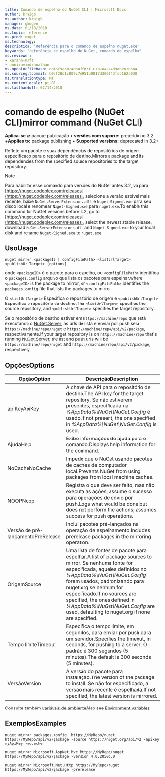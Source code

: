 ```yaml
---
title: Comando de espelho do NuGet CLI | Microsoft Docs
author: kraigb
ms.author: kraigb
manager: ghogen
ms.date: 01/18/2018
ms.topic: reference
ms.prod: nuget
ms.technology: 
description: "Referência para o comando de espelho nuget.exe"
keywords: "referência de espelho do NuGet, comando de espelho"
ms.reviewer:
- karann-msft
- unniravindranathan
ms.openlocfilehash: 80b8f9a3b74030ffd3f1c7b784204d98be67d684
ms.sourcegitcommit: b0af28d1c809c7e951b0817d306643fcc162a030
ms.translationtype: MT
ms.contentlocale: pt-BR
ms.lasthandoff: 02/14/2018
---
```

# <a name="mirror-command-nuget-cli"></a><span data-ttu-id="1579e-104">comando de espelho (NuGet CLI)</span><span class="sxs-lookup"><span data-stu-id="1579e-104">mirror command (NuGet CLI)</span></span>

<span data-ttu-id="1579e-105">**Aplica-se a:** pacote publicação &bullet; **versões com suporte:** preterido no 3.2 +</span><span class="sxs-lookup"><span data-stu-id="1579e-105">**Applies to:** package publishing &bullet; **Supported versions:** deprecated in 3.2+</span></span>

<span data-ttu-id="1579e-106">Reflete um pacote e suas dependências de repositórios de origem especificado para o repositório de destino.</span><span class="sxs-lookup"><span data-stu-id="1579e-106">Mirrors a package and its dependencies from the specified source repositories to the target repository.</span></span>

> [!NOTE]
> <span data-ttu-id="1579e-107">Para habilitar esse comando para versões do NuGet antes 3.2, vá para [https://nuget.codeplex.com/releases](https://nuget.codeplex.com/releases), selecione a versão estável mais recente, baixe `NuGet.ServerExtensions.dll` e `Nuget-Signed.exe` para seu disco local e renomear `Nuget-Signed.exe` para `nuget.exe`.</span><span class="sxs-lookup"><span data-stu-id="1579e-107">To enable this command for NuGet versions before 3.2, go to [https://nuget.codeplex.com/releases](https://nuget.codeplex.com/releases), select the newest stable release, download `NuGet.ServerExtensions.dll` and `Nuget-Signed.exe` to your local disk and rename `Nuget-Signed.exe` to `nuget.exe`.</span></span>

## <a name="usage"></a><span data-ttu-id="1579e-108">Uso</span><span class="sxs-lookup"><span data-stu-id="1579e-108">Usage</span></span>

```cli
nuget mirror <packageID | configFilePath> <listUrlTarget> <publishUrlTarget> [options]
```

<span data-ttu-id="1579e-109">onde `<packageID>` é o pacote para o espelho, ou `<configFilePath>` identifica o `packages.config` arquivo que lista os pacotes para espelhar.</span><span class="sxs-lookup"><span data-stu-id="1579e-109">where `<packageID>` is the package to mirror, or `<configFilePath>` identifies the `packages.config` file that lists the packages to mirror.</span></span>

<span data-ttu-id="1579e-110">O `<listUrlTarget>` Especifica o repositório de origem e `<publishUrlTarget>` Especifica o repositório de destino.</span><span class="sxs-lookup"><span data-stu-id="1579e-110">The `<listUrlTarget>` specifies the source repository, and `<publishUrlTarget>` specifies the target repository.</span></span>

<span data-ttu-id="1579e-111">Se o repositório de destino estiver em `https://machine/repo` que está executando o [NuGet.Server](../hosting-packages/nuget-server.md), as urls de lista e enviar por push será `https://machine/repo/nuget` e `https://machine/repo/api/v2/package`, respectivamente.</span><span class="sxs-lookup"><span data-stu-id="1579e-111">If your target repository is on `https://machine/repo` that's running [NuGet.Server](../hosting-packages/nuget-server.md), the list and push urls will be `https://machine/repo/nuget` and `https://machine/repo/api/v2/package`, respectively.</span></span>

## <a name="options"></a><span data-ttu-id="1579e-112">Opções</span><span class="sxs-lookup"><span data-stu-id="1579e-112">Options</span></span>

| <span data-ttu-id="1579e-113">Opção</span><span class="sxs-lookup"><span data-stu-id="1579e-113">Option</span></span> | <span data-ttu-id="1579e-114">Descrição</span><span class="sxs-lookup"><span data-stu-id="1579e-114">Description</span></span> |
| --- | --- |
| <span data-ttu-id="1579e-115">apiKey</span><span class="sxs-lookup"><span data-stu-id="1579e-115">ApiKey</span></span> | <span data-ttu-id="1579e-116">A chave de API para o repositório de destino.</span><span class="sxs-lookup"><span data-stu-id="1579e-116">The API key for the target repository.</span></span> <span data-ttu-id="1579e-117">Se não estiverem presentes, especificada na *%AppData%\NuGet\NuGet.Config* é usado.</span><span class="sxs-lookup"><span data-stu-id="1579e-117">If not present,  the one specified in *%AppData%\NuGet\NuGet.Config* is used.</span></span> |
| <span data-ttu-id="1579e-118">Ajuda</span><span class="sxs-lookup"><span data-stu-id="1579e-118">Help</span></span> | <span data-ttu-id="1579e-119">Exibe informações de ajuda para o comando.</span><span class="sxs-lookup"><span data-stu-id="1579e-119">Displays help information for the command.</span></span> |
| <span data-ttu-id="1579e-120">NoCache</span><span class="sxs-lookup"><span data-stu-id="1579e-120">NoCache</span></span> | <span data-ttu-id="1579e-121">Impede que o NuGet usando pacotes de caches de computador local.</span><span class="sxs-lookup"><span data-stu-id="1579e-121">Prevents NuGet from using packages from local machine caches.</span></span> |
| <span data-ttu-id="1579e-122">NOOP</span><span class="sxs-lookup"><span data-stu-id="1579e-122">Noop</span></span> | <span data-ttu-id="1579e-123">Registra o que deve ser feito, mas não executa as ações; assume o sucesso para operações de envio por push.</span><span class="sxs-lookup"><span data-stu-id="1579e-123">Logs what would be done but does not perform the actions; assumes success for push operations.</span></span> |
| <span data-ttu-id="1579e-124">Versão de pré-lançamento</span><span class="sxs-lookup"><span data-stu-id="1579e-124">PreRelease</span></span> | <span data-ttu-id="1579e-125">Inclui pacotes pré-lançados na operação de espelhamento.</span><span class="sxs-lookup"><span data-stu-id="1579e-125">Includes prerelease packages in the mirroring operation.</span></span> |
| <span data-ttu-id="1579e-126">Origem</span><span class="sxs-lookup"><span data-stu-id="1579e-126">Source</span></span> | <span data-ttu-id="1579e-127">Uma lista de fontes de pacote para espelhar.</span><span class="sxs-lookup"><span data-stu-id="1579e-127">A list of package sources to mirror.</span></span> <span data-ttu-id="1579e-128">Se nenhuma fonte for especificada, aqueles definidos no *%AppData%\NuGet\NuGet.Config* forem usados, padronizando para nuget.org se nenhum for especificado.</span><span class="sxs-lookup"><span data-stu-id="1579e-128">If no sources are specified, the ones defined in *%AppData%\NuGet\NuGet.Config* are used, defaulting to nuget.org if none are specified.</span></span> |
| <span data-ttu-id="1579e-129">Tempo limite</span><span class="sxs-lookup"><span data-stu-id="1579e-129">Timeout</span></span> | <span data-ttu-id="1579e-130">Especifica o tempo limite, em segundos, para enviar por push para um servidor.</span><span class="sxs-lookup"><span data-stu-id="1579e-130">Specifies the timeout, in seconds, for pushing to a server.</span></span> <span data-ttu-id="1579e-131">O padrão é 300 segundos (5 minutos).</span><span class="sxs-lookup"><span data-stu-id="1579e-131">The default is 300 seconds (5 minutes).</span></span> |
| <span data-ttu-id="1579e-132">Versão</span><span class="sxs-lookup"><span data-stu-id="1579e-132">Version</span></span> | <span data-ttu-id="1579e-133">A versão do pacote para instalação.</span><span class="sxs-lookup"><span data-stu-id="1579e-133">The version of the package to install.</span></span> <span data-ttu-id="1579e-134">Se não for especificado, a versão mais recente é espelhada.</span><span class="sxs-lookup"><span data-stu-id="1579e-134">If not specified, the latest version is mirrored.</span></span> |

<span data-ttu-id="1579e-135">Consulte também [variáveis de ambiente](cli-ref-environment-variables.md)</span><span class="sxs-lookup"><span data-stu-id="1579e-135">Also see [Environment variables](cli-ref-environment-variables.md)</span></span>

## <a name="examples"></a><span data-ttu-id="1579e-136">Exemplos</span><span class="sxs-lookup"><span data-stu-id="1579e-136">Examples</span></span>

```cli
nuget mirror packages.config  https://MyRepo/nuget https://MyRepo/api/v2/package -source https://nuget.org/api/v2 -apikey myApiKey -nocache

nuget mirror Microsoft.AspNet.Mvc https://MyRepo/nuget https://MyRepo/api/v2/package -version 4.0.20505.0

nuget mirror Microsoft.Net.Http https://MyRepo/nuget https://MyRepo/api/v2/package -prerelease
```
